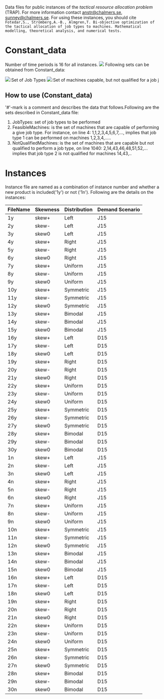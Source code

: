 Data files for public instances of the _tactical resource allocation problem_ (TRAP). For more information contact anstr@chalmers.se, sunney@chalmers.se. For using these instances, you should cite
`Fotedar,S., Strömberg,A.-B., Almgren,T. Bi-objective optimization of the tactical allocation of job types to machines. Mathematical modelling, theoretical analysis, and numerical tests.`

# Constant_data
Number of time periods is 16 for all instances.
 <img src="https://render.githubusercontent.com/render/math?math=\mathcal{N}_{j}">
Following sets can be obtained from Constant_data:

<img src="https://render.githubusercontent.com/render/math?math=\mathcal{J}">:Set of Job Types 
<img src="https://render.githubusercontent.com/render/math?math=\mathcal{N}_{j}">:Set of machines capable, but not qualified for a job j

 
 
## How to use (Constant_data)
'#'-mark is a comment and describes the data that follows.Following are the sets described in Constant_data file:

1. JobTypes: set of job types to be performed
2. FeasibleMachines: is the set of machines that are capable of performing a give job type. For instance, on line 4: 1,1,2,3,4,5,6,7,..., implies that job type 1 can be performed on machines 1,2,3,4,.....
4. NotQualifiedMachines: is the set of machines that are capable but not qualified to perform a job type, on line 1040: 2,14,43,46,48,51,52,... implies that job type 2 is not qualified for machines 14,43,..

# Instances
Instance file are named as a combination of instance number and whether a new product is included('1y') or not ('1n'). Following are the details on the instances:

| FileName | Skewness |Distribution | Demand Scenario |
| ------ | ------ | ------ | ------ |
| 1y | skew+ | Left | J15 |
| 2y | skew- | Left| J15 |
| 3y | skew0 | Left| J15 |
| 4y | skew+ | Right | J15 |
| 5y | skew- | Right| J15 |
| 6y | skew0 | Right| J15 |
| 7y | skew+ | Uniform | J15 |
| 8y | skew- | Uniform| J15 |
| 9y | skew0 | Uniform| J15 |
| 10y | skew+ | Symmetric | J15 |
| 11y | skew- | Symmetric| J15 |
| 12y | skew0 | Symmetric| J15 |
| 13y | skew+ | Bimodal| J15 |
| 14y | skew- | Bimodal| J15 |
| 15y | skew0 | Bimodal| J15 |
| 16y | skew+ | Left | D15 |
| 17y | skew- | Left| D15 |
| 18y | skew0 | Left| D15 |
| 19y | skew+ | Right | D15 |
| 20y | skew- | Right| D15 |
| 21y | skew0 | Right| D15 |
| 22y | skew+ | Uniform | D15 |
| 23y | skew- | Uniform| D15 |
| 24y | skew0 | Uniform| D15 |
| 25y | skew+ | Symmetric | D15 |
| 26y | skew- | Symmetric| D15 |
| 27y | skew0 | Symmetric| D15 |
| 28y | skew+ | Bimodal| D15 |
| 29y | skew- | Bimodal| D15 |
| 30y | skew0 | Bimodal| D15 |
| 1n | skew+ | Left | J15 |
| 2n | skew- | Left| J15 |
| 3n | skew0 | Left| J15 |
| 4n | skew+ | Right | J15 |
| 5n | skew- | Right| J15 |
| 6n | skew0 | Right| J15 |
| 7n | skew+ | Uniform | J15 |
| 8n | skew- | Uniform| J15 |
| 9n | skew0 | Uniform| J15 |
| 10n | skew+ | Symmetric | J15 |
| 11n | skew- | Symmetric| J15 |
| 12n | skew0 | Symmetric| J15 |
| 13n | skew+ | Bimodal| J15 |
| 14n | skew- | Bimodal| J15 |
| 15n | skew0 | Bimodal| J15 |
| 16n | skew+ | Left | D15 |
| 17n | skew- | Left| D15 |
| 18n | skew0 | Left| D15 |
| 19n | skew+ | Right | D15 |
| 20n | skew- | Right| D15 |
| 21n | skew0 | Right| D15 |
| 22n | skew+ | Uniform | D15 |
| 23n | skew- | Uniform| D15 |
| 24n | skew0 | Uniform| D15 |
| 25n | skew+ | Symmetric | D15 |
| 26n | skew- | Symmetric| D15 |
| 27n | skew0 | Symmetric| D15 |
| 28n | skew+ | Bimodal| D15 |
| 29n | skew- | Bimodal| D15 |
| 30n | skew0 | Bimodal| D15 |
